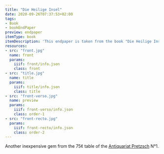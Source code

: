 ```yaml
---
title: "Die Heilige Insel"
date: 2020-09-26T07:37:53+02:00
tags:
- Book
- bookEndPaper
preview: endpaper
itemType: book
itemDescription: 'This endpaper is taken from the book "Die Heilige Insel" by Lely Kempin, 8th edition, published 1921 by Velhagen & Klasing, Bielefeld. <a class="worldcat" href="http://www.worldcat.org/oclc/936421290">&nbsp;</a>'
resources:
- src: "front.jpg"
  name: front
  params:
    iiif: front/info.json
    class: front
- src: "title.jpg"
  name: title
  params:
    iiif: title/info.json
    class: title
- src: "front-verso.jpg"
  name: preview
  params:
    iiif: front-verso/info.json
    class: order-1
- src: "front-recto.jpg"
  params:
    iiif: front-recto/info.json
    class: order-2
---
```


Another inexpensive gem from the 75¢ table of the [Antiquariat Pretzsch](https://antiquariat-pretzsch.de/) N°1.

<!--more-->

